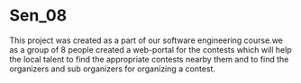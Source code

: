 # Sen_08
This project was created as a part of our software engineering course.we as a group of 8 people created a web-portal for the contests which will help the local talent to find the appropriate contests nearby them and to find the organizers and sub organizers for organizing a contest. 
